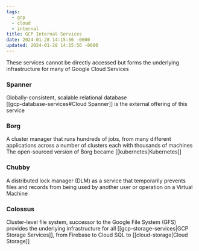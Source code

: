 ```yaml
---
tags:
  - gcp
  - cloud
  - internal
title: GCP Internal Services
date: 2024-01-28 14:15:56 -0600
updated: 2024-01-28 14:15:56 -0600
---
```


These services cannot be directly accessed but forms the underlying infrastructure for many of Google Cloud Services

### Spanner
Globally-consistent, scalable relational database  
[[gcp-database-services#Cloud Spanner]] is the external offering of this service

### Borg
A cluster manager that runs hundreds of jobs, from many different applications across a number of clusters each with thousands of machines  
The open-sourced version of Borg became [[kubernetes|Kubernetes]]

### Chubby
A distributed lock manager (DLM) as a service that temporarily prevents files and records from being used by another user or operation on a Virtual Machine

### Colossus
Cluster-level file system, successor to the Google File System (GFS) provides the underlying infrastructure for all [[gcp-storage-services|GCP Storage Services]], from Firebase to Cloud SQL to [[cloud-storage|Cloud Storage]]
